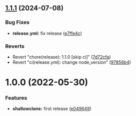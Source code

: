 ## [1.1.1](https://github.com/resourge/shallow-clone/compare/v1.1.0...v1.1.1) (2024-07-08)


### Bug Fixes

* **release.yml:** fix release ([e7ffe4c](https://github.com/resourge/shallow-clone/commit/e7ffe4c2c8497c3db4b4a641d9f189caa61cc311))


### Reverts

* Revert "chore(release): 1.1.0 [skip ci]" ([7d72cfa](https://github.com/resourge/shallow-clone/commit/7d72cfae96bafd2e088b01e14110e86e1978ade2))
* Revert "ci(release.yml): change node_version" ([97856b4](https://github.com/resourge/shallow-clone/commit/97856b4f191acba9bd8358c052f31ffa023b8739))

# 1.0.0 (2022-05-30)


### Features

* **shallowclone:** first release ([e049649](https://github.com/resourge/shallow-clone/commit/e049649432c8022d6c0c4db7f502d9c6e680bdee))
